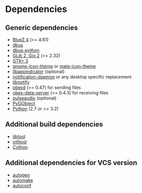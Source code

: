 # Dependencies

## Generic dependencies

* [BlueZ 4](http://www.bluez.org/) (>= 4.61)
* [dbus](http://www.freedesktop.org/wiki/Software/dbus/)
* [dbus-python](http://www.freedesktop.org/wiki/Software/DBusBindings/#python)
* [GLib 2, Gio 2](http://www.gtk.org/) (>= 2.32)
* [GTK+ 3](http://www.gtk.org/)
* [gnome-icon-theme](https://git.gnome.org/browse/adwaita-icon-theme/) or [mate-icon-theme](https://github.com/mate-desktop/mate-icon-theme)
* [libappindicator](https://launchpad.net/libappindicator) (optional)
* [notification-daemon](https://git.gnome.org/browse/notification-daemon) or any desktop specific replacement
* [libnotify](https://git.gnome.org/browse/libnotify)
* [obexd](http://www.bluez.org/) (>= 0.47) for sending files
* [obex-data-server](http://wiki.muiline.com/obex-data-server) (>= 0.4.3) for receiving files
* [pulseaudio](http://www.freedesktop.org/wiki/Software/PulseAudio/) (optional)
* [PyGObject](https://wiki.gnome.org/PyGObject)
* [Python](http://www.python.org/) (2.7 or >= 3.2)

## Additional build dependencies

* [libtool](http://www.gnu.org/software/libtool/)
* [intltool](http://freedesktop.org/wiki/Software/intltool/)
* [Cython](http://www.cython.org/)

## Additional dependencies for VCS version

* [autogen](https://www.gnu.org/software/autogen/)
* [automake](https://www.gnu.org/software/automake/)
* [autoconf](https://www.gnu.org/software/autoconf/)

